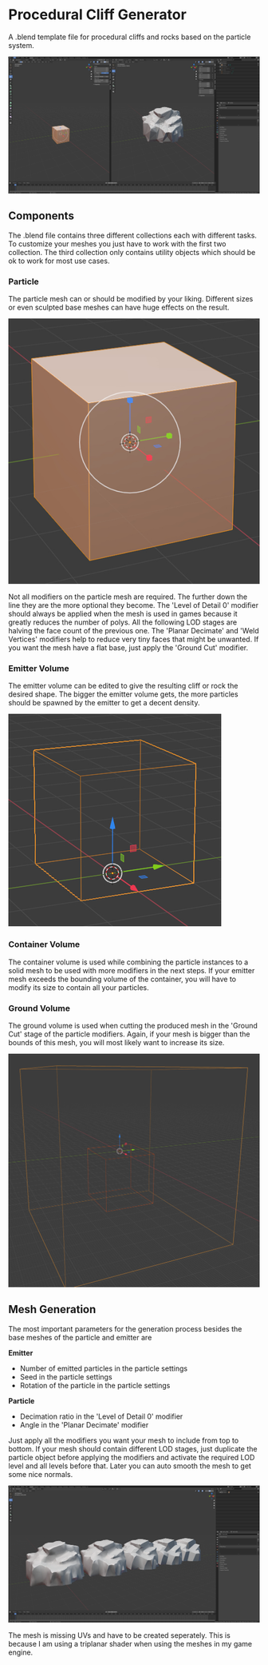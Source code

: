 # Procedural Cliff Generator
A .blend template file for procedural cliffs and rocks based on the particle system.

![Result](images/result.jpg)

## Components

The .blend file contains three different collections each with different tasks. To customize your meshes you just have to work with the first two collection. The third collection only contains utility objects which should be ok to work for most use cases.

### Particle

The particle mesh can or should be modified by your liking. Different sizes or even sculpted base meshes can have huge effects on the result.

![Particle Mesh](images/particle_mesh.jpg)

Not all modifiers on the particle mesh are required. The further down the line they are the more optional they become. The 'Level of Detail 0' modifier should always be applied when the mesh is used in games because it greatly reduces the number of polys. All the following LOD stages are halving the face count of the previous one. The 'Planar Decimate' and 'Weld Vertices' modifiers help to reduce very tiny faces that might be unwanted. If you want the mesh have a flat base, just apply the 'Ground Cut' modifier.

### Emitter Volume

The emitter volume can be edited to give the resulting cliff or rock the desired shape. The bigger the emitter volume gets, the more particles should be spawned by the emitter to get a decent density.

![Emitter Mesh](images/emitter_mesh.jpg)

### Container Volume

The container volume is used while combining the particle instances to a solid mesh to be used with more modifiers in the next steps. If your emitter mesh exceeds the bounding volume of the container, you will have to modify its size to contain all your particles.

### Ground Volume

The ground volume is used when cutting the produced mesh in the 'Ground Cut' stage of the particle modifiers. Again, if your mesh is bigger than the bounds of this mesh, you will most likely want to increase its size.

![Volume Meshes](images/volume_meshes.jpg)

## Mesh Generation

The most important parameters for the generation process besides the base meshes of the particle and emitter are

**Emitter**
* Number of emitted particles in the particle settings
* Seed in the particle settings
* Rotation of the particle in the particle settings

**Particle**
* Decimation ratio in the 'Level of Detail 0' modifier
* Angle in the 'Planar Decimate' modifier

Just apply all the modifiers you want your mesh to include from top to bottom. If your mesh should contain different LOD stages, just duplicate the particle object before applying the modifiers and activate the required LOD level and all levels before that. Later you can auto smooth the mesh to get some nice normals.

![Final Meshes](images/final.jpg)

The mesh is missing UVs and have to be created seperately. This is because I am using a triplanar shader when using the meshes in my game engine.
